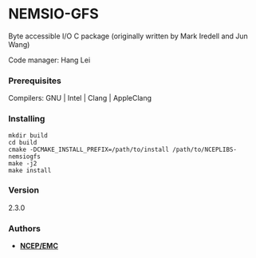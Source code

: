 # NEMSIO-GFS

Byte accessible I/O C package (originally written by Mark Iredell and Jun Wang)

Code manager: Hang Lei


### Prerequisites

Compilers: GNU | Intel | Clang | AppleClang 


### Installing

```
mkdir build
cd build
cmake -DCMAKE_INSTALL_PREFIX=/path/to/install /path/to/NCEPLIBS-nemsiogfs
make -j2
make install
```


### Version

2.3.0


### Authors

* **[NCEP/EMC](NCEP.List.EMC.nceplibs.Developers@noaa.gov)**

